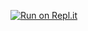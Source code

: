 [![Run on Repl.it](https://repl.it/badge/github/yosif11/submit)](https://repl.it/github/yosif11/submit)

